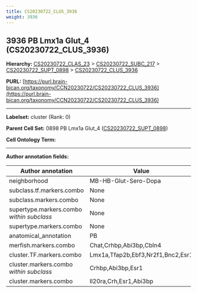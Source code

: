 ```yaml
---
title: CS20230722_CLUS_3936
weight: 3936
---
```

## 3936 PB Lmx1a Glut_4 (CS20230722_CLUS_3936)
<b>Hierarchy: </b>
[CS20230722_CLAS_23](../CS20230722_CLAS_23) >
[CS20230722_SUBC_217](../CS20230722_SUBC_217) >
[CS20230722_SUPT_0898](../CS20230722_SUPT_0898) >
[CS20230722_CLUS_3936](../CS20230722_CLUS_3936)

**PURL:** [https://purl.brain-bican.org/taxonomy/CCN20230722/CS20230722_CLUS_3936](https://purl.brain-bican.org/taxonomy/CCN20230722/CS20230722_CLUS_3936)

---


**Labelset:** cluster (Rank: 0)

**Parent Cell Set:** 0898 PB Lmx1a Glut_4 ([CS20230722_SUPT_0898](../CS20230722_SUPT_0898))



**Cell Ontology Term:** 

[MARKER GENES.]: #


---

[TRANSFERRED ANNOTATIONS.]: #


[AUTHOR ANNOTATION FIELDS.]: #


**Author annotation fields:**

| Author annotation | Value |
|-------------------|-------|
|neighborhood|MB-HB-Glut-Sero-Dopa|
|subclass.tf.markers.combo|None|
|subclass.markers.combo|None|
|supertype.markers.combo _within subclass_|None|
|supertype.markers.combo|None|
|anatomical_annotation|PB|
|merfish.markers.combo|Chat,Crhbp,Abi3bp,Cbln4|
|cluster.TF.markers.combo|Lmx1a,Tfap2b,Ebf3,Nr2f1,Bnc2,Esr1|
|cluster.markers.combo _within subclass_|Crhbp,Abi3bp,Esr1|
|cluster.markers.combo|Il20ra,Crh,Esr1,Abi3bp|
